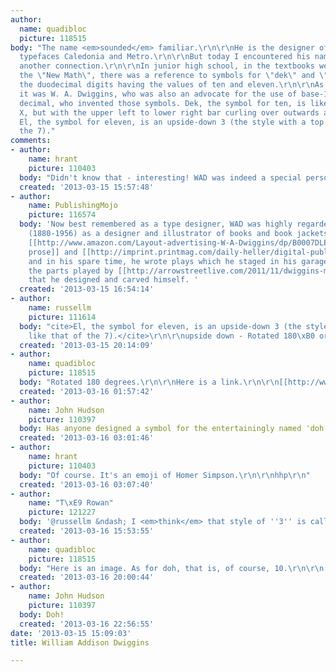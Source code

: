 ```yaml
---
author:
  name: quadibloc
  picture: 118515
body: "The name <em>sounded</em> familiar.\r\n\r\nHe is the designer of the famous
  typefaces Caledonia and Metro.\r\n\r\nBut today I encountered his name in quite
  another connection.\r\n\r\nIn junior high school, in the textbooks we used reflecting
  the \"New Math\", there was a reference to symbols for \"dek\" and \"el\", representing
  the duodecimal digits having the values of ten and eleven.\r\n\r\nAs it turned out,
  it was W. A. Dwiggins, who was also an advocate for the use of base-12 instead of
  decimal, who invented those symbols. Dek, the symbol for ten, is like a capital
  X, but with the upper left to lower right bar curling over outwards at the ends.
  El, the symbol for eleven, is an upside-down 3 (the style with a top like that of
  the 7)."
comments:
- author:
    name: hrant
    picture: 110403
  body: "Didn't know that - interesting! WAD was indeed a special person.\r\n\r\nhhp\r\n"
  created: '2013-03-15 15:57:48'
- author:
    name: PublishingMojo
    picture: 116574
  body: 'Now best remembered as a type designer, WAD was highly regarded in his day
    (1880-1956) as a designer and illustrator of books and book jackets, too. He wrote
    [[http://www.amazon.com/Layout-advertising-W-A-Dwiggins/dp/B0007DLEIM|serious
    prose]] and [[http://imprint.printmag.com/daily-heller/digital-publishing-worrying-you-read-this/|satire]],
    and in his spare time, he wrote plays which he staged in his garage, with all
    the parts played by [[http://arrowstreetlive.com/2011/11/dwiggins-marionettes-at-the-bpl/|marionettes]]
    that he designed and carved himself. '
  created: '2013-03-15 16:54:14'
- author:
    name: russellm
    picture: 111614
  body: "cite>El, the symbol for eleven, is an upside-down 3 (the style with a top
    like that of the 7).</cite>\r\n\r\nupside down - Rotated 180\xB0 or flipped?"
  created: '2013-03-15 20:14:09'
- author:
    name: quadibloc
    picture: 118515
  body: "Rotated 180 degrees.\r\n\r\nHere is a link.\r\n\r\n[[http://www.dozenal.org/images/dozenal_logo.jpg]]"
  created: '2013-03-16 01:57:42'
- author:
    name: John Hudson
    picture: 110397
  body: Has anyone designed a symbol for the entertainingly named 'doh', a.k.a. 12?
  created: '2013-03-16 03:01:46'
- author:
    name: hrant
    picture: 110403
  body: "Of course. It's an emoji of Homer Simpson.\r\n\r\nhhp\r\n"
  created: '2013-03-16 03:07:40'
- author:
    name: "T\xE9 Rowan"
    picture: 121227
  body: '@russellm &ndash; I <em>think</em> that style of ''3'' is called ''French''.'
  created: '2013-03-16 15:53:55'
- author:
    name: quadibloc
    picture: 118515
  body: "Here is an image. As for doh, that is, of course, 10.\r\n\r\n[img:sites/default/files/old-images/duosym_5333.gif]"
  created: '2013-03-16 20:00:44'
- author:
    name: John Hudson
    picture: 110397
  body: Doh!
  created: '2013-03-16 22:56:55'
date: '2013-03-15 15:09:03'
title: William Addison Dwiggins

---
```

